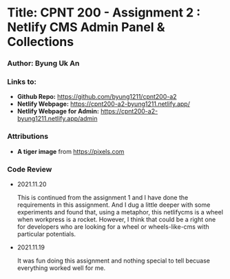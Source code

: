 # Title: CPNT 200 - Assignment 2 : Netlify CMS Admin Panel & Collections
### Author: Byung Uk An
### Links to:
  - **Github Repo:** https://github.com/byung1211/cpnt200-a2
  - **Netlify Webpage:** https://cpnt200-a2-byung1211.netlify.app/
  - **Netlify Webpage for Admin:** https://cpnt200-a2-byung1211.netlify.app/admin
  
### Attributions

- **A tiger image** from https://pixels.com

### Code Review
	
- 2021.11.20

  This is continued from the assignment 1 and I have done the requirements in this assignment.
  And I dug a little deeper with some experiments and found that, using a metaphor, this netlifycms is a wheel when workpress is a rocket. 
  However, I think that could be a right one for developers who are looking for a wheel or wheels-like-cms with particular potentials.

- 2021.11.19
	
	It was fun doing this assignment and nothing special to tell becuase everything worked well for me.
	
